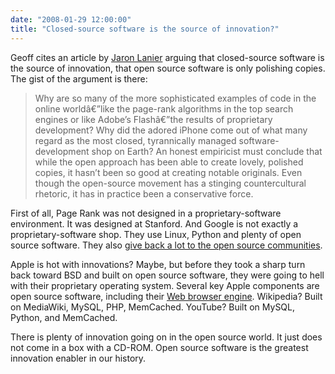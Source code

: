 ```yaml
---
date: "2008-01-29 12:00:00"
title: "Closed-source software is the source of innovation?"
---
```




Geoff cites an article by [Jaron Lanier](https://en.wikipedia.org/wiki/Jaron_Lanier) arguing that closed-source software is the source of innovation, that open source software is only polishing copies. The gist of the argument is there:

> Why are so many of the more sophisticated examples of code in the online worldâ€”like the page-rank algorithms in the top search engines or like Adobe&rsquo;s Flashâ€”the results of proprietary development? Why did the adored iPhone come out of what many regard as the most closed, tyrannically managed software-development shop on Earth? An honest empiricist must conclude that while the open approach has been able to create lovely, polished copies, it hasn&rsquo;t been so good at creating notable originals. Even though the open-source movement has a stinging countercultural rhetoric, it has in practice been a conservative force.


First of all, Page Rank was not designed in a proprietary-software environment. It was designed at Stanford. And Google is not exactly a proprietary-software shop. They use Linux, Python and plenty of open source software. They also [give back a lot to the open source communities](https://developers.google.com/open-source/?csw=1).

Apple is hot with innovations? Maybe, but before they took a sharp turn back toward BSD and built on open source software, they were going to hell with their proprietary operating system. Several key Apple components are open source software, including their [Web browser engine](https://en.wikipedia.org/wiki/Webkit).
Wikipedia? Built on MediaWiki, MySQL, PHP, MemCached. YouTube? Built on MySQL, Python, and MemCached.

There is plenty of innovation going on in the open source world. It just does not come in a box with a CD-ROM. Open source software is the greatest innovation enabler in our history.

